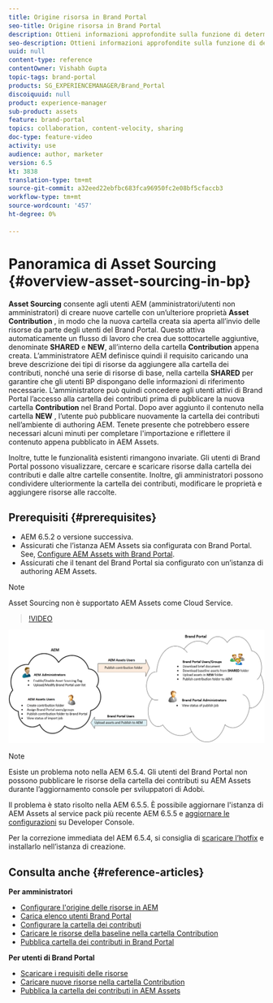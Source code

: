 ```yaml
---
title: Origine risorsa in Brand Portal
seo-title: Origine risorsa in Brand Portal
description: Ottieni informazioni approfondite sulla funzione di determinazione origine delle risorse rilasciata nel portale dei marchi di Adobe Experience Manager Assets.
seo-description: Ottieni informazioni approfondite sulla funzione di determinazione origine delle risorse rilasciata nel portale dei marchi di Adobe Experience Manager Assets.
uuid: null
content-type: reference
contentOwner: Vishabh Gupta
topic-tags: brand-portal
products: SG_EXPERIENCEMANAGER/Brand_Portal
discoiquuid: null
product: experience-manager
sub-product: assets
feature: brand-portal
topics: collaboration, content-velocity, sharing
doc-type: feature-video
activity: use
audience: author, marketer
version: 6.5
kt: 3838
translation-type: tm+mt
source-git-commit: a32eed22ebfbc683fca96950fc2e08bf5cfaccb3
workflow-type: tm+mt
source-wordcount: '457'
ht-degree: 0%

---
```



# Panoramica di Asset Sourcing {#overview-asset-sourcing-in-bp}

**Asset Sourcing** consente agli utenti AEM (amministratori/utenti non amministratori) di creare nuove cartelle con un’ulteriore proprietà **Asset Contribution** , in modo che la nuova cartella creata sia aperta all’invio delle risorse da parte degli utenti del Brand Portal. Questo attiva automaticamente un flusso di lavoro che crea due sottocartelle aggiuntive, denominate **SHARED** e **NEW**, all’interno della cartella **Contribution** appena creata. L’amministratore AEM definisce quindi il requisito caricando una breve descrizione dei tipi di risorse da aggiungere alla cartella dei contributi, nonché una serie di risorse di base, nella cartella **SHARED** per garantire che gli utenti BP dispongano delle informazioni di riferimento necessarie. L’amministratore può quindi concedere agli utenti attivi di Brand Portal l’accesso alla cartella dei contributi prima di pubblicare la nuova cartella **Contribution** nel Brand Portal. Dopo aver aggiunto il contenuto nella cartella **NEW** , l’utente può pubblicare nuovamente la cartella dei contributi nell’ambiente di authoring AEM. Tenete presente che potrebbero essere necessari alcuni minuti per completare l&#39;importazione e riflettere il contenuto appena pubblicato in  AEM Assets.

Inoltre, tutte le funzionalità esistenti rimangono invariate. Gli utenti di Brand Portal possono visualizzare, cercare e scaricare risorse dalla cartella dei contributi e dalle altre cartelle consentite. Inoltre, gli amministratori possono condividere ulteriormente la cartella dei contributi, modificare le proprietà e aggiungere risorse alle raccolte.

## Prerequisiti {#prerequisites}

* AEM 6.5.2 o versione successiva.
* Assicurati che l’istanza  AEM Assets sia configurata con Brand Portal. See, [Configure AEM Assets with Brand Portal](../using/configure-aem-assets-with-brand-portal.md).
* Assicurati che il tenant del Brand Portal sia configurato con un’istanza di authoring  AEM Assets.

>[!NOTE]
>
>Asset Sourcing non è supportato  AEM Assets come Cloud Service.


>[!VIDEO](https://video.tv.adobe.com/v/29365/?quality=12)

![Origine risorsa Brand Portal](assets/asset-sourcing.png)


>[!NOTE]
>
>Esiste un problema noto nella AEM 6.5.4. Gli utenti del Brand Portal non possono pubblicare le risorse della cartella dei contributi su  AEM Assets durante l’aggiornamento  console per sviluppatori di Adobi.
>
>Il problema è stato risolto nella AEM 6.5.5. È possibile aggiornare l&#39;istanza di  AEM Assets al service pack più recente AEM 6.5.5 e [aggiornare le configurazioni](https://docs.adobe.com/content/help/en/experience-manager-65/assets/brandportal/configure-aem-assets-with-brand-portal.html#upgrade-integration-65) su  Developer Console.
>
>Per la correzione immediata del AEM 6.5.4, si consiglia di [scaricare l’hotfix](https://www.adobeaemcloud.com/content/marketplace/marketplaceProxy.html?packagePath=/content/companies/public/adobe/packages/cq650/hotfix/cq-6.5.0-hotfix-33041) e installarlo nell’istanza di creazione.


## Consulta anche {#reference-articles}

**Per amministratori**

* [Configurare l&#39;origine delle risorse in AEM](brand-portal-configure-asset-sourcing.md)
* [Carica elenco utenti Brand Portal](brand-portal-configure-asset-sourcing.md)
* [Configurare la cartella dei contributi](brand-portal-contribution-folder.md)
* [Caricare le risorse della baseline nella cartella Contribution](brand-portal-upload-baseline-assets.md)
* [Pubblica cartella dei contributi in Brand Portal](brand-portal-publish-contribution-folder-to-brand-portal.md)

**Per utenti di Brand Portal**

* [Scaricare i requisiti delle risorse](brand-portal-download-asset-requirements.md)
* [Caricare nuove risorse nella cartella Contribution](brand-portal-upload-assets-to-contribution-folder.md)
* [Pubblica la cartella dei contributi in  AEM Assets](brand-portal-publish-contribution-folder-to-aem-assets.md)
